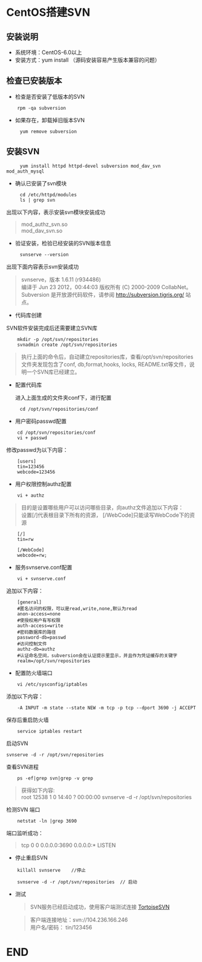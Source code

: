 # CentOS搭建SVN

## 安装说明

- 系统环境：CentOS-6.0以上
- 安装方式：yum install （源码安装容易产生版本兼容的问题）
 
## 检查已安装版本

- 检查是否安装了低版本的SVN

```shell
    rpm -qa subversion
```
- 如果存在，卸载掉旧版本SVN

```shell
     yum remove subversion  
```
## 安装SVN

```shell
     yum install httpd httpd-devel subversion mod_dav_svn mod_auth_mysql
```
- 确认已安装了svn模块

```shell
     cd /etc/httpd/modules  
     ls | grep svn  
```
出现以下内容，表示安装svn模块安装成功

> mod_authz_svn.so  
> mod_dav_svn.so


- 验证安装，检验已经安装的SVN版本信息 

```shell
     svnserve --version
```
出现下面内容表示svn安装成功
  
> svnserve，版本 1.6.11 (r934486)  
> 编译于 Jun 23 2012，00:44:03
    版权所有 (C) 2000-2009 CollabNet。    
> Subversion 是开放源代码软件，请参阅 http://subversion.tigris.org/ 站点。 



- 代码库创建

SVN软件安装完成后还需要建立SVN库

```shell
    mkdir -p /opt/svn/repositories  
    svnadmin create /opt/svn/repositories
```

> 执行上面的命令后，自动建立repositories库，查看/opt/svn/repositories 文件夹发现包含了conf, db,format,hooks, locks, README.txt等文件，说明一个SVN库已经建立。

- 配置代码库

     进入上面生成的文件夹conf下，进行配置 

```shell
     cd /opt/svn/repositories/conf
```

- 用户密码passwd配置

```shell
    cd /opt/svn/repositories/conf
    vi + passwd
```

修改passwd为以下内容：

```shell
    [users]
    tin=123456
    webcode=123456
```

- 用户权限控制authz配置

```shell
    vi + authz
```
> 目的是设置哪些用户可以访问哪些目录，向authz文件追加以下内容：  
> 设置[/]代表根目录下所有的资源， [/WebCode]只能读写WebCode下的资源

```shell
    [/]
    tin=rw 

    [/WebCode]
    webcode=rw;
```

- 服务svnserve.conf配置

```shell
    vi + svnserve.conf
```
追加以下内容：

```shell
    [general]
    #匿名访问的权限，可以是read,write,none,默认为read
    anon-access=none
    #使授权用户有写权限 
    auth-access=write
    #密码数据库的路径 
    password-db=passwd
    #访问控制文件 
    authz-db=authz
    #认证命名空间，subversion会在认证提示里显示，并且作为凭证缓存的关键字 
    realm=/opt/svn/repositories
```


-   配置防火墙端口

```shell
    vi /etc/sysconfig/iptables
```

添加以下内容： 

```shell
    -A INPUT -m state --state NEW -m tcp -p tcp --dport 3690 -j ACCEPT
```

保存后重启防火墙 

```shell
    service iptables restart
```

启动SVN

```shell
svnserve -d -r /opt/svn/repositories
```

查看SVN进程

```shell
    ps -ef|grep svn|grep -v grep
```
> 获得如下内容:  
root     12538     1  0 14:40 ?        00:00:00 svnserve -d -r /opt/svn/repositories


检测SVN 端口

```shell
    netstat -ln |grep 3690
```

端口监听成功：

> tcp        0      0 0.0.0.0:3690                0.0.0.0:*                   LISTEN

- 停止重启SVN


```shell
    killall svnserve    //停止 
```

```shell
    svnserve -d -r /opt/svn/repositories  // 启动
```

- 测试

    > SVN服务已经启动成功，使用客户端测试连接 [TortoiseSVN](https://tortoisesvn.net/downloads.zh.html)


    > 客户端连接地址：svn://104.236.166.246  
    > 用户名/密码： tin/123456

# END

